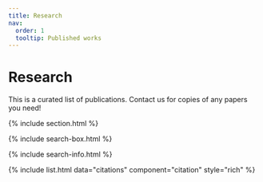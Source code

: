 ```yaml
---
title: Research
nav:
  order: 1
  tooltip: Published works
---
```


# <i class="fas fa-microscope"></i>Research

This is a curated list of publications. Contact us for copies of any papers you need!

{% include section.html %}

{% include search-box.html %}

{% include search-info.html %}

{% include list.html data="citations" component="citation" style="rich" %}
